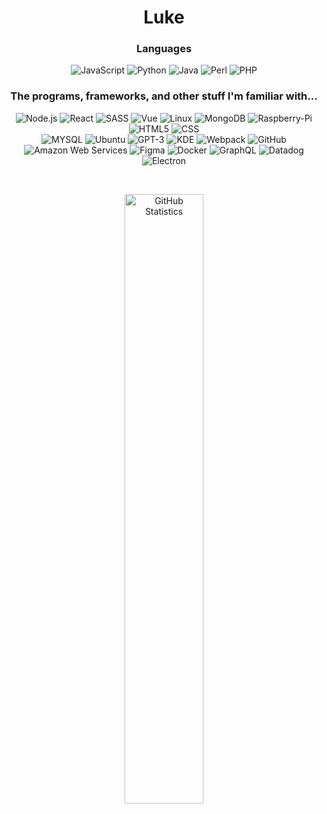 <h1 align="center">Luke<br></h1>

<h3 align="center">Languages<br></h3>

<p align="center">
  <img alt="JavaScript" src="https://img.shields.io/badge/-JavaScript-262626?style=for-the-badge&logo=javascript">
  <img alt="Python" src="https://img.shields.io/badge/-Python-262626?style=for-the-badge&logo=python">
  <img alt="Java" src="https://img.shields.io/badge/-Java-262626?style=for-the-badge&logo=java">
  <img alt="Perl" src="https://img.shields.io/badge/-Perl-262626?style=for-the-badge&logo=perl">
  <img alt="PHP" src="https://img.shields.io/badge/-PHP-262626?style=for-the-badge&logo=php">
</p>

<h3 align="center">The programs, frameworks, and other stuff I'm familiar with...<br></h3>

<p align="center">
  <img alt="Node.js" src="https://img.shields.io/badge/-Node.js-262626?style=for-the-badge&logo=node.js">
  <img alt="React" src="https://img.shields.io/badge/-React-262626?style=for-the-badge&logo=react">
  <img alt="SASS" src="https://img.shields.io/badge/-SASS-262626?style=for-the-badge&logo=sass">
  <img alt="Vue" src="https://img.shields.io/badge/-Vue-262626?style=for-the-badge&logo=vue.js">
  <img alt="Linux" src="https://img.shields.io/badge/-Linux-262626?style=for-the-badge&logo=linux">
  <img alt="MongoDB" src="https://img.shields.io/badge/-MongoDB-262626?style=for-the-badge&logo=mongodb">
  <img alt="Raspberry-Pi" src="https://img.shields.io/badge/-Raspberry_PI-262626?style=for-the-badge&logo=Raspberry-Pi">
  <img alt="HTML5" src="https://img.shields.io/badge/-HTML5-262626?style=for-the-badge&logo=html5">
  <img alt="CSS" src="https://img.shields.io/badge/-CSS-262626?style=for-the-badge&logo=css3">
  </br>
  <img alt="MYSQL" src="https://img.shields.io/badge/-MySQL-262626?style=for-the-badge&logo=mysql">
  <img alt="Ubuntu" src="https://img.shields.io/badge/-Ubuntu-262626?style=for-the-badge&logo=ubuntu">
  <img alt="GPT-3" src="https://img.shields.io/badge/-GPT3-262626?style=for-the-badge&logo=openai">
  <img alt="KDE" src="https://img.shields.io/badge/-KDE-262626?style=for-the-badge&logo=kde">
  <img alt="Webpack" src="https://img.shields.io/badge/-Webpack-262626?style=for-the-badge&logo=webpack">
  <img alt="GitHub" src="https://img.shields.io/badge/-GitHub-262626?style=for-the-badge&logo=github">
  <img alt="Amazon Web Services" src="https://img.shields.io/badge/-AWS-262626?style=for-the-badge&logo=amazon-aws">
  <img alt="Figma" src="https://img.shields.io/badge/-Figma-262626?style=for-the-badge&logo=figma">
  <img alt="Docker" src="https://img.shields.io/badge/-Docker-262626?style=for-the-badge&logo=docker">
  <img alt="GraphQL" src="https://img.shields.io/badge/-GraphQL-262626?style=for-the-badge&logo=graphql">
  <img alt="Datadog" src="https://img.shields.io/badge/-Datadog-262626?style=for-the-badge&logo=datadog">
  <img alt="Electron" src="https://img.shields.io/badge/-Electron-262626?style=for-the-badge&logo=electron">
</p><br>

<p align="center">
      <img width="50%" alt="GitHub Statistics" src="https://github-readme-stats.vercel.app/api?username=O4FDev&show_icons=true&hide_border=true&line_height=30&title_color=ededed&text_color=ededed&bg_color=262626&icon_color=d50c2d&show_owner=true">
</p>
